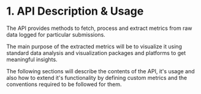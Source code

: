 # 1. API Description & Usage

The API provides methods to fetch, process and extract metrics from raw data logged for particular submissions.

The main purpose of the extracted metrics will be to visualize it using standard data analysis and visualization packages and platforms to get meaningful insights.

The following sections will describe the contents of the API, it's usage and also how to extend it's functionality by defining custom metrics and the conventions required to be followed for them.
